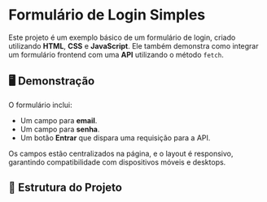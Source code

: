 # Formulário de Login Simples

Este projeto é um exemplo básico de um formulário de login, criado utilizando **HTML**, **CSS** e **JavaScript**. Ele também demonstra como integrar um formulário frontend com uma **API** utilizando o método `fetch`.

## 🖥️ Demonstração

O formulário inclui:
- Um campo para **email**.
- Um campo para **senha**.
- Um botão **Entrar** que dispara uma requisição para a API.

Os campos estão centralizados na página, e o layout é responsivo, garantindo compatibilidade com dispositivos móveis e desktops.

## 📂 Estrutura do Projeto

